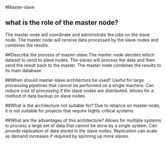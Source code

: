 #Master-slave

## what is the role of the master node?
The master node will coordinate and administrate the jobs on the slave
node. The master node will receive data processed by the slave nodes and
combines the results.

##Describe the process of master-slave
The master node decides which dataset to send to slave nodes. 
The slaves will process the data and then send the result back to the
master.
The master node combines the results to its main database

##When should master-slave architecture be used?
Useful for large processing pipelines that cannot be performed on a
single machine.
Can reduce cost of processing if the slave nodes are distributed.
Allows for a method of data backup on slave nodes.

##What is the architecture not suitable for?
Due to reliance on master node, it is not suitable for projects that
require highly critical systems.

##What are the advantages of this architecture?
Allows for multiple systems to process a large set of data that cannot
be done by a single system.
Can provide replication of data stored in the slave nodes.
Replication can scale as demand increases if required by spinning up
more slaves.


